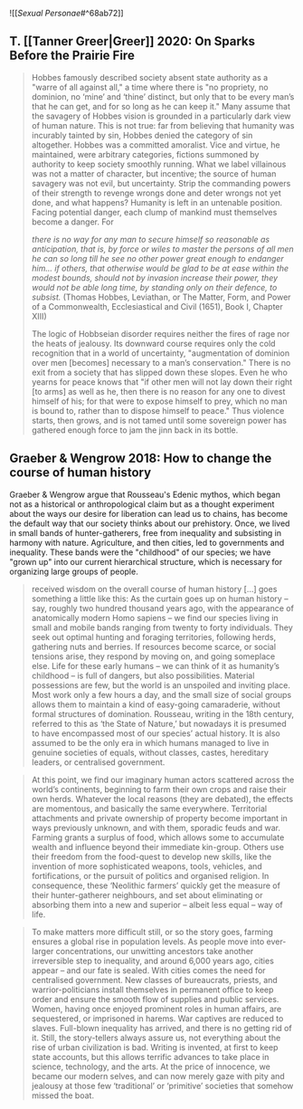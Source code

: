 
![[_Sexual Personae_#^68ab72]]

## T. [[Tanner Greer|Greer]] 2020: On Sparks Before the Prairie Fire

> Hobbes famously described society absent state authority as a "warre of all against all," a time where there is "no propriety, no dominion, no ‘mine’ and ‘thine’ distinct, but only that to be every man’s that he can get, and for so long as he can keep it." Many assume that the savagery of Hobbes vision is grounded in a particularly dark view of human nature. This is not true: far from believing that humanity was incurably tainted by sin, Hobbes denied the category of sin altogether. Hobbes was a committed amoralist. Vice and virtue, he maintained, were arbitrary categories, fictions summoned by authority to keep society smoothly running. What we label villainous was not a matter of character, but incentive; the source of human savagery was not evil, but uncertainty. Strip the commanding powers of their strength to revenge wrongs done and deter wrongs not yet done, and what happens? Humanity is left in an untenable position. Facing potential danger, each clump of mankind must themselves become a danger. For
>
> _there is no way for any man to secure himself so reasonable as anticipation, that is, by force or wiles to master the persons of all men he can so long till he see no other power great enough to endanger him... if others, that otherwise would be glad to be at ease within the modest bounds, should not by invasion increase their power, they would not be able long time, by standing only on their defence, to subsist._ (Thomas Hobbes, Leviathan, or The Matter, Form, and Power of a Commonwealth, Ecclesiastical and Civil (1651), Book I, Chapter XIII)
>
> The logic of Hobbseian disorder requires neither the fires of rage nor the heats of jealousy. Its downward course requires only the cold recognition that in a world of uncertainty, "augmentation of dominion over men [becomes] necessary to a man’s conservation." There is no exit from a society that has slipped down these slopes. Even he who yearns for peace knows that "if other men will not lay down their right [to arms] as well as he, then there is no reason for any one to divest himself of his; for that were to expose himself to prey, which no man is bound to, rather than to dispose himself to peace." Thus violence starts, then grows, and is not tamed until some sovereign power has gathered enough force to jam the jinn back in its bottle.

## Graeber & Wengrow 2018: How to change the course of human history

Graeber & Wengrow argue that Rousseau's Edenic mythos, which began not as a historical or anthropological claim but as a thought experiment about the ways our desire for liberation can lead us to chains, has become the default way that our society thinks about our prehistory. Once, we lived in small bands of hunter-gatherers, free from inequality and subsisting in harmony with nature. Agriculture, and then cities, led to governments and inequality. These bands were the "childhood" of our species; we have "grown up" into our current hierarchical structure, which is necessary for organizing large groups of people.

> received wisdom on the overall course of human history [...] goes something a little like this: As the curtain goes up on human history – say, roughly two hundred thousand years ago, with the appearance of anatomically modern Homo sapiens – we find our species living in small and mobile bands ranging from twenty to forty individuals. They seek out optimal hunting and foraging territories, following herds, gathering nuts and berries. If resources become scarce, or social tensions arise, they respond by moving on, and going someplace else. Life for these early humans – we can think of it as humanity’s childhood – is full of dangers, but also possibilities. Material possessions are few, but the world is an unspoiled and inviting place. Most work only a few hours a day, and the small size of social groups allows them to maintain a kind of easy-going camaraderie, without formal structures of domination. Rousseau, writing in the 18th century, referred to this as ‘the State of Nature,’ but nowadays it is presumed to have encompassed most of our species’ actual history. It is also assumed to be the only era in which humans managed to live in genuine societies of equals, without classes, castes, hereditary leaders, or centralised government.

> At this point, we find our imaginary human actors scattered across the world’s continents, beginning to farm their own crops and raise their own herds. Whatever the local reasons (they are debated), the effects are momentous, and basically the same everywhere. Territorial attachments and private ownership of property become important in ways previously unknown, and with them, sporadic feuds and war. Farming grants a surplus of food, which allows some to accumulate wealth and influence beyond their immediate kin-group. Others use their freedom from the food-quest to develop new skills, like the invention of more sophisticated weapons, tools, vehicles, and fortifications, or the pursuit of politics and organised religion. In consequence, these ‘Neolithic farmers’ quickly get the measure of their hunter-gatherer neighbours, and set about eliminating or absorbing them into a new and superior – albeit less equal – way of life.

> To make matters more difficult still, or so the story goes, farming ensures a global rise in population levels. As people move into ever-larger concentrations, our unwitting ancestors take another irreversible step to inequality, and around 6,000 years ago, cities appear – and our fate is sealed. With cities comes the need for centralised government. New classes of bureaucrats, priests, and warrior-politicians install themselves in permanent office to keep order and ensure the smooth flow of supplies and public services. Women, having once enjoyed prominent roles in human affairs, are sequestered, or imprisoned in harems. War captives are reduced to slaves. Full-blown inequality has arrived, and there is no getting rid of it. Still, the story-tellers always assure us, not everything about the rise of urban civilization is bad. Writing is invented, at first to keep state accounts, but this allows terrific advances to take place in science, technology, and the arts. At the price of innocence, we became our modern selves, and can now merely gaze with pity and jealousy at those few ‘traditional’ or ‘primitive’ societies that somehow missed the boat.

